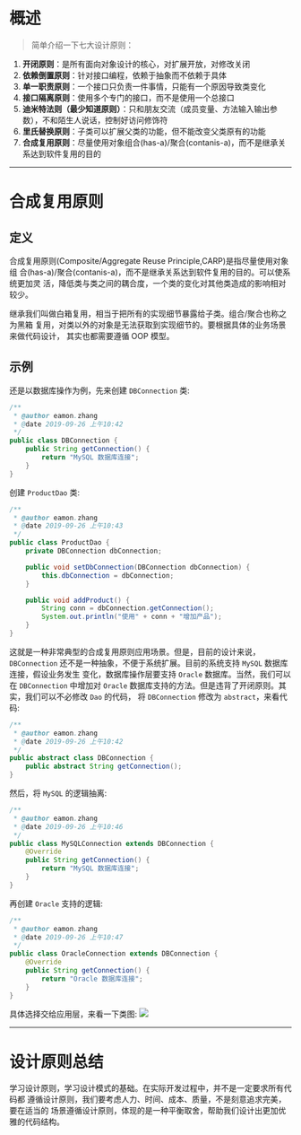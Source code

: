 # 概述

> 简单介绍一下七大设计原则：

1. **开闭原则**：是所有面向对象设计的核心，对扩展开放，对修改关闭
2. **依赖倒置原则**：针对接口编程，依赖于抽象而不依赖于具体
3. **单一职责原则**：一个接口只负责一件事情，只能有一个原因导致类变化
4. **接口隔离原则**：使用多个专门的接口，而不是使用一个总接口
5. **迪米特法则（最少知道原则）**：只和朋友交流（成员变量、方法输入输出参数），不和陌生人说话，控制好访问修饰符
6. **里氏替换原则**：子类可以扩展父类的功能，但不能改变父类原有的功能
7. **合成复用原则**：尽量使用对象组合(has-a)/聚合(contanis-a)，而不是继承关系达到软件复用的目的

---

# 合成复用原则

## 定义

合成复用原则(Composite/Aggregate Reuse Principle,CARP)是指尽量使用对象组 合(has-a)/聚合(contanis-a)，而不是继承关系达到软件复用的目的。可以使系统更加灵 活，降低类与类之间的耦合度，一个类的变化对其他类造成的影响相对较少。

继承我们叫做白箱复用，相当于把所有的实现细节暴露给子类。组合/聚合也称之为黑箱 复用，对类以外的对象是无法获取到实现细节的。要根据具体的业务场景来做代码设计， 其实也都需要遵循 OOP 模型。

## 示例

还是以数据库操作为例，先来创建 `DBConnection` 类:

```java
/**
 * @author eamon.zhang
 * @date 2019-09-26 上午10:42
 */
public class DBConnection {
    public String getConnection() {
        return "MySQL 数据库连接";
    }
}
```

创建 `ProductDao` 类:

```java
/**
 * @author eamon.zhang
 * @date 2019-09-26 上午10:43
 */
public class ProductDao {
    private DBConnection dbConnection;

    public void setDbConnection(DBConnection dbConnection) {
        this.dbConnection = dbConnection;
    }

    public void addProduct() {
        String conn = dbConnection.getConnection();
        System.out.println("使用" + conn + "增加产品");
    }
}
```

这就是一种非常典型的合成复用原则应用场景。但是，目前的设计来说，`DBConnection` 还不是一种抽象，不便于系统扩展。目前的系统支持 `MySQL` 数据库连接，假设业务发生 变化，数据库操作层要支持 `Oracle` 数据库。当然，我们可以在 `DBConnection` 中增加对 `Oracle` 数据库支持的方法。但是违背了开闭原则。其实，我们可以不必修改 `Dao` 的代码， 将 `DBConnection` 修改为 `abstract`，来看代码:

```java
/**
 * @author eamon.zhang
 * @date 2019-09-26 上午10:42
 */
public abstract class DBConnection {
    public abstract String getConnection();
}
```

然后，将 `MySQL` 的逻辑抽离:

```java
/**
 * @author eamon.zhang
 * @date 2019-09-26 上午10:46
 */
public class MySQLConnection extends DBConnection {
    @Override
    public String getConnection() {
        return "MySQL 数据库连接";
    }
}
```

再创建 `Oracle` 支持的逻辑:

```java
/**
 * @author eamon.zhang
 * @date 2019-09-26 上午10:47
 */
public class OracleConnection extends DBConnection {
    @Override
    public String getConnection() {
        return "Oracle 数据库连接";
    }
}

```

具体选择交给应用层，来看一下类图:
![](https://user-gold-cdn.xitu.io/2019/9/26/16d6b797d3f3f41b?w=1458&h=674&f=png&s=298175)

---

# 设计原则总结

学习设计原则，学习设计模式的基础。在实际开发过程中，并不是一定要求所有代码都 遵循设计原则，我们要考虑人力、时间、成本、质量，不是刻意追求完美，要在适当的 场景遵循设计原则，体现的是一种平衡取舍，帮助我们设计出更加优雅的代码结构。
